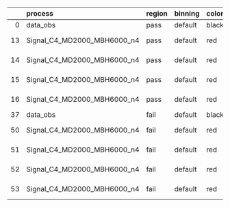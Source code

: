 |    | process                     | region   | binning   | color   | process_type   |   scale | variation   | source_filename                                                      | source_histname    | alias                       | title     |   combine_idx |     lnN |   shapes | syst_type   | direction   | variation_alias   |
|---:|:----------------------------|:---------|:----------|:--------|:---------------|--------:|:------------|:---------------------------------------------------------------------|:-------------------|:----------------------------|:----------|--------------:|--------:|---------:|:------------|:------------|:------------------|
|  0 | data_obs                    | pass     | default   | black   | DATA           |       1 | nominal     | ./histograms_for_2DAlphabet_v18//BH_Data.root                        | hpass              | Data                        | Data      |           nan | nan     |      nan | nan         | nan         | nan               |
| 13 | Signal_C4_MD2000_MBH6000_n4 | pass     | default   | red     | SIGNAL         |       1 | lumi        | ./histograms_for_2DAlphabet_v18//BH_Signal_C4_MD2000_MBH6000_n4.root | hpass              | Signal_C4_MD2000_MBH6000_n4 | BH signal |           nan |   1.016 |      nan | lnN         | nan         | nan               |
| 14 | Signal_C4_MD2000_MBH6000_n4 | pass     | default   | red     | SIGNAL         |       1 | SVM         | ./histograms_for_2DAlphabet_v18//BH_Signal_C4_MD2000_MBH6000_n4.root | hpass_SVMsyst_up   | Signal_C4_MD2000_MBH6000_n4 | BH signal |           nan | nan     |        1 | shapes      | Up          | SVMsyst           |
| 15 | Signal_C4_MD2000_MBH6000_n4 | pass     | default   | red     | SIGNAL         |       1 | SVM         | ./histograms_for_2DAlphabet_v18//BH_Signal_C4_MD2000_MBH6000_n4.root | hpass_SVMsyst_down | Signal_C4_MD2000_MBH6000_n4 | BH signal |           nan | nan     |        1 | shapes      | Down        | SVMsyst           |
| 16 | Signal_C4_MD2000_MBH6000_n4 | pass     | default   | red     | SIGNAL         |       1 | nominal     | ./histograms_for_2DAlphabet_v18//BH_Signal_C4_MD2000_MBH6000_n4.root | hpass              | Signal_C4_MD2000_MBH6000_n4 | BH signal |           nan | nan     |      nan | nan         | nan         | nan               |
| 37 | data_obs                    | fail     | default   | black   | DATA           |       1 | nominal     | ./histograms_for_2DAlphabet_v18//BH_Data.root                        | hfail              | Data                        | Data      |           nan | nan     |      nan | nan         | nan         | nan               |
| 50 | Signal_C4_MD2000_MBH6000_n4 | fail     | default   | red     | SIGNAL         |       1 | lumi        | ./histograms_for_2DAlphabet_v18//BH_Signal_C4_MD2000_MBH6000_n4.root | hfail              | Signal_C4_MD2000_MBH6000_n4 | BH signal |           nan |   1.016 |      nan | lnN         | nan         | nan               |
| 51 | Signal_C4_MD2000_MBH6000_n4 | fail     | default   | red     | SIGNAL         |       1 | SVM         | ./histograms_for_2DAlphabet_v18//BH_Signal_C4_MD2000_MBH6000_n4.root | hfail_SVMsyst_up   | Signal_C4_MD2000_MBH6000_n4 | BH signal |           nan | nan     |        1 | shapes      | Up          | SVMsyst           |
| 52 | Signal_C4_MD2000_MBH6000_n4 | fail     | default   | red     | SIGNAL         |       1 | SVM         | ./histograms_for_2DAlphabet_v18//BH_Signal_C4_MD2000_MBH6000_n4.root | hfail_SVMsyst_down | Signal_C4_MD2000_MBH6000_n4 | BH signal |           nan | nan     |        1 | shapes      | Down        | SVMsyst           |
| 53 | Signal_C4_MD2000_MBH6000_n4 | fail     | default   | red     | SIGNAL         |       1 | nominal     | ./histograms_for_2DAlphabet_v18//BH_Signal_C4_MD2000_MBH6000_n4.root | hfail              | Signal_C4_MD2000_MBH6000_n4 | BH signal |           nan | nan     |      nan | nan         | nan         | nan               |